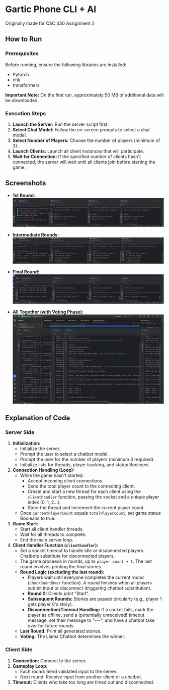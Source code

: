 # Gartic Phone CLI + AI

Originally made for CSC 430 Assignment 2

## How to Run

### Prerequisites
Before running, ensure the following libraries are installed:
* Pytorch
* nltk
* transformers

**Important Note:** On the first run, approximately 50 MB of additional data will be downloaded.

### Execution Steps
1.  **Launch the Server:** Run the server script first.
2.  **Select Chat Model:** Follow the on-screen prompts to select a chat model.
3.  **Select Number of Players:** Choose the number of players (minimum of 3).
4.  **Launch Clients:** Launch all client instances that will participate.
5.  **Wait for Connection:** If the specified number of clients hasn't connected, the server will wait until all clients join before starting the game.

## Screenshots

* **1st Round:**
    ![Alt text for Image 1](./images/image1.png)

* **Intermediate Rounds:**
    ![Alt text for Image 2](./images/image2.png)

* **Final Round:**
    ![Alt text for Image 3](./images/image3.png)

* **All Together (with Voting Phase):**
    ![Alt text for Image 4](./images/image4.png)
  
## Explanation of Code

### Server Side
1.  **Initialization:**
    * Initialize the server.
    * Prompt the user to select a chatbot model.
    * Prompt the user for the number of players (minimum 3 required).
    * Initialize lists for threads, player tracking, and status Booleans.
2.  **Connection Handling (Loop):**
    * While the game hasn't started:
        * Accept incoming client connections.
        * Send the total player count to the connecting client.
        * Create and start a new thread for each client using the `clienthandler` function, passing the socket and a unique player index (0, 1, 2...).
        * Store the thread and increment the current player count.
    * Once `currentPlayerCount` equals `totalPlayercount`, set game status Booleans to true.
3.  **Game Start:**
    * Start all client handler threads.
    * Wait for all threads to complete.
    * End the main server loop.
4.  **Client Handler Function (`clienthandler`):**
    * Set a socket timeout to handle idle or disconnected players. Chatbots substitute for disconnected players.
    * The game proceeds in rounds, up to `player count + 1`. The last round involves printing the final stories.
    * **Round Logic (excluding the last round):**
        * Players wait until everyone completes the current round (`checkRoundOver` function). A round finishes when all players submit input or disconnect (triggering chatbot substitution).
        * **Round 0:** Clients print "Start".
        * **Subsequent Rounds:** Stories are passed circularly (e.g., player 1 gets player 0's story).
        * **Disconnection/Timeout Handling:** If a socket fails, mark the player as offline, send a (potentially unreceived) timeout message, set their message to "---", and have a chatbot take over for future rounds.
    * **Last Round:** Print all generated stories.
    * **Voting:** The Llama Chatbot determines the winner.

### Client Side
1.  **Connection:** Connect to the server.
2.  **Gameplay Loop:**
    * Each round: Send validated input to the server.
    * Next round: Receive input from another client or a chatbot.
3.  **Timeout:** Clients who take too long are timed out and disconnected.
